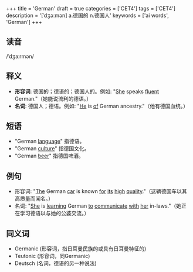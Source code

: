 +++
title = 'German'
draft = true
categories = ['CET4']
tags = ['CET4']
description = '[ˈdʒəːmən] a.德国的 n.德国人'
keywords = ['ai words', 'German']
+++

## 读音
/ˈdʒɜːrmən/

## 释义
- **形容词**: 德国的；德语的；德国人的。例如: "[She](/zh/post/she/) speaks [fluent](/zh/post/fluent/) German."（她能说流利的德语。）
- **名词**: 德国人；德语。例如: "[He](/zh/post/he/) is [of](/zh/post/of/) German ancestry."（他有德国血统。）

## 短语
- "German [language](/zh/post/language/)" 指德语。
- "German [culture](/zh/post/culture/)" 指德国文化。
- "German [beer](/zh/post/beer/)" 指德国啤酒。

## 例句
- 形容词: "[The](/zh/post/the/) German [car](/zh/post/car/) is known [for](/zh/post/for/) [its](/zh/post/its/) [high](/zh/post/high/) [quality](/zh/post/quality/)."（这辆德国车以其高质量而闻名。）
- 名词: "[She](/zh/post/she/) is [learning](/zh/post/learning/) German [to](/zh/post/to/) [communicate](/zh/post/communicate/) [with](/zh/post/with/) [her](/zh/post/her/) in-laws."（她正在学习德语以与她的公婆交流。）

## 同义词
- Germanic (形容词，指日耳曼民族的或具有日耳曼特征的)
- Teutonic (形容词，同Germanic)
- Deutsch (名词，德语的另一种说法)
